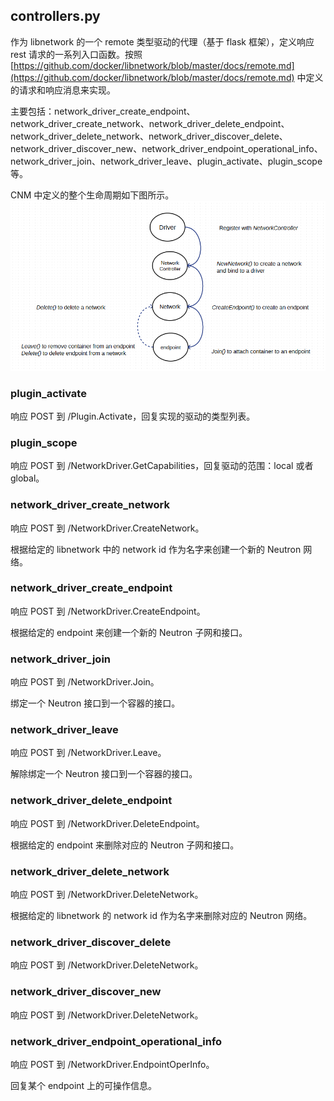 ## controllers.py
作为 libnetwork 的一个 remote 类型驱动的代理（基于 flask 框架），定义响应 rest 请求的一系列入口函数。按照 [https://github.com/docker/libnetwork/blob/master/docs/remote.md](https://github.com/docker/libnetwork/blob/master/docs/remote.md) 中定义的请求和响应消息来实现。

主要包括：network_driver_create_endpoint、network_driver_create_network、network_driver_delete_endpoint、network_driver_delete_network、network_driver_discover_delete、network_driver_discover_new、network_driver_endpoint_operational_info、network_driver_join、network_driver_leave、plugin_activate、plugin_scope等。

CNM 中定义的整个生命周期如下图所示。
![](../_images/cnm_lifecycle.png)

### plugin_activate
响应 POST 到 /Plugin.Activate，回复实现的驱动的类型列表。

### plugin_scope
响应 POST 到 /NetworkDriver.GetCapabilities，回复驱动的范围：local 或者 global。

### network_driver_create_network
响应 POST 到 /NetworkDriver.CreateNetwork。

根据给定的 libnetwork 中的 network id 作为名字来创建一个新的 Neutron 网络。

### network_driver_create_endpoint
响应 POST 到 /NetworkDriver.CreateEndpoint。

根据给定的 endpoint 来创建一个新的 Neutron 子网和接口。

### network_driver_join
响应 POST 到 /NetworkDriver.Join。

绑定一个 Neutron 接口到一个容器的接口。

### network_driver_leave
响应 POST 到 /NetworkDriver.Leave。

解除绑定一个 Neutron 接口到一个容器的接口。

### network_driver_delete_endpoint
响应 POST 到 /NetworkDriver.DeleteEndpoint。

根据给定的 endpoint 来删除对应的 Neutron 子网和接口。

### network_driver_delete_network
响应 POST 到 /NetworkDriver.DeleteNetwork。

根据给定的 libnetwork 的 network id 作为名字来删除对应的 Neutron 网络。

### network_driver_discover_delete
响应 POST 到 /NetworkDriver.DeleteNetwork。

### network_driver_discover_new
响应 POST 到 /NetworkDriver.DeleteNetwork。

### network_driver_endpoint_operational_info
响应 POST 到 /NetworkDriver.EndpointOperInfo。

回复某个 endpoint 上的可操作信息。